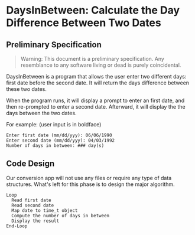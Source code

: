 # DaysInBetween: Calculate the Day Difference Between Two Dates
## Preliminary Specification 
>Warning: This document is a preliminary specification. Any resemblance to any software living or dead is purely coincidental. 

DaysInBetween is a program that allows the user enter two different days: first date before the second date. It will return the days difference between these two dates. 

When the program runs, it will display a prompt to enter an first date, and then re-prompted to enter a second date. Afterward, it will display the the days between the two dates. 


For example: (user input is in boldface)
```text
Enter first date (mm/dd/yyy): 06/06/1990
Enter second date (mm/dd/yyy): 04/03/1992
Number of days in between: ### day(s)
```

## Code Design 
Our conversion app will not use any files or require any type of data structures. What's left for this phase is to design the major algorithm.

```text
Loop
  Read first date
  Read second date
  Map date to time_t object
  Compute the number of days in between
  Display the result
End-Loop
```
